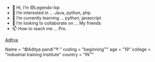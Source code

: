 - 👋 Hi, I’m @Legends-lxp
- 👀 I’m interested in ...  Java, python, php
- 🌱 I’m currently learning ... python, javascript
- 💞️ I’m looking to collaborate on ... My friends
- 📫 How to reach me ...  Pro. 

<!---
Legends-lxp/Legends-lxp is a ✨ special ✨ repository because its `README.md` (this file) appears on your GitHub profile.
You can click the Preview link to take a look at your changes.
--->
[Aditya](aditya.com) 

Name = "©Aditya pandi™® "
coding = "beginning™"
age = "19"
college = "industrial training Institute"
country = "IN™"
